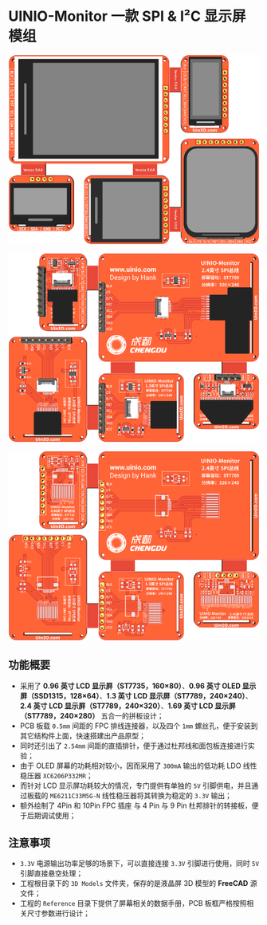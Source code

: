 # UINIO-Monitor 一款 SPI & I²C 显示屏模组

![](./Images/PCB-3D-1.png)

![](./Images/PCB-3D-2.png)

![](./Images/PCB-3D-3.png)

## 功能概要

- 采用了 **0.96 英寸 LCD 显示屏（ST7735，160×80）**、**0.96 英寸 OLED 显示屏（SSD1315，128×64）**、**1.3 英寸 LCD 显示屏（ST7789，240×240）**、**2.4 英寸 LCD 显示屏（ST7789，240×320）**、**1.69 英寸 LCD 显示屏（ST7789，240×280）** 五合一的拼板设计；
- PCB 板载 `0.5mm` 间距的 FPC 排线连接器，以及四个 `1mm` 螺丝孔，便于安装到其它结构件上面，快速搭建出产品原型；
- 同时还引出了 `2.54mm` 间距的直插排针，便于通过杜邦线和面包板连接进行实验；
- 由于 OLED 屏幕的功耗相对较小，因而采用了 `300mA` 输出的低功耗 LDO 线性稳压器 `XC6206P332MR`；
- 而针对 LCD 显示屏功耗较大的情况，专门提供有单独的 `5V` 引脚供电，并且通过板载的 `ME6211C33M5G-N` 线性稳压器将其转换为稳定的 `3.3V` 输出；
- 额外绘制了 4Pin 和 10Pin FPC 插座 与 4 Pin 与 9 Pin 杜邦排针的转接板，便于后期调试使用；

## 注意事项

- `3.3V` 电源输出功率足够的场景下，可以直接连接 `3.3V` 引脚进行使用，同时 `5V` 引脚直接悬空处理；
- 工程根目录下的 `3D Models` 文件夹，保存的是液晶屏 3D 模型的 **FreeCAD** 源文件；
- 工程的 `Reference` 目录下提供了屏幕相关的数据手册，PCB 板框严格按照相关尺寸参数进行设计；
